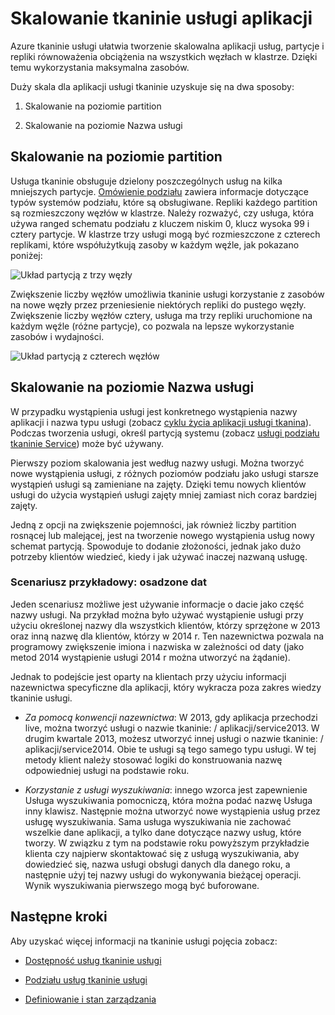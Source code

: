 <properties
   pageTitle="Skalowalność usług tkaninie usługi | Microsoft Azure"
   description="Zawiera opis sposobu skalowania usług tkaninie usługi"
   services="service-fabric"
   documentationCenter=".net"
   authors="appi101"
   manager="timlt"
   editor=""/>

<tags
   ms.service="service-fabric"
   ms.devlang="dotnet"
   ms.topic="article"
   ms.tgt_pltfrm="NA"
   ms.workload="NA"
   ms.date="08/10/2016"
   ms.author="aprameyr"/>

# <a name="scaling-service-fabric-applications"></a>Skalowanie tkaninie usługi aplikacji
Azure tkaninie usługi ułatwia tworzenie skalowalna aplikacji usług, partycje i repliki równoważenia obciążenia na wszystkich węzłach w klastrze. Dzięki temu wykorzystania maksymalna zasobów.

Duży skala dla aplikacji usługi tkaninie uzyskuje się na dwa sposoby:

1. Skalowanie na poziomie partition

2. Skalowanie na poziomie Nazwa usługi

## <a name="scaling-at-the-partition-level"></a>Skalowanie na poziomie partition
Usługa tkaninie obsługuje dzielony poszczególnych usług na kilka mniejszych partycje. [Omówienie podziału](service-fabric-concepts-partitioning.md) zawiera informacje dotyczące typów systemów podziału, które są obsługiwane. Repliki każdego partition są rozmieszczony węzłów w klastrze. Należy rozważyć, czy usługa, która używa ranged schematu podziału z kluczem niskim 0, klucz wysoka 99 i cztery partycje. W klastrze trzy usługi mogą być rozmieszczone z czterech replikami, które współużytkują zasoby w każdym węźle, jak pokazano poniżej:

![Układ partycją z trzy węzły](./media/service-fabric-concepts-scalability/layout-three-nodes.png)

Zwiększenie liczby węzłów umożliwia tkaninie usługi korzystanie z zasobów na nowe węzły przez przeniesienie niektórych repliki do pustego węzły. Zwiększenie liczby węzłów cztery, usługa ma trzy repliki uruchomione na każdym węźle (różne partycje), co pozwala na lepsze wykorzystanie zasobów i wydajności.

![Układ partycją z czterech węzłów](./media/service-fabric-concepts-scalability/layout-four-nodes.png)

## <a name="scaling-at-the-service-name-level"></a>Skalowanie na poziomie Nazwa usługi
W przypadku wystąpienia usługi jest konkretnego wystąpienia nazwy aplikacji i nazwa typu usługi (zobacz [cyklu życia aplikacji usługi tkanina](service-fabric-application-lifecycle.md)). Podczas tworzenia usługi, określ partycją systemu (zobacz [usługi podziału tkaninie Service](service-fabric-concepts-partitioning.md)) może być używany.

Pierwszy poziom skalowania jest według nazwy usługi. Można tworzyć nowe wystąpienia usługi, z różnych poziomów podziału jako usługi starsze wystąpień usługi są zamieniane na zajęty. Dzięki temu nowych klientów usługi do użycia wystąpień usługi zajęty mniej zamiast nich coraz bardziej zajęty.

Jedną z opcji na zwiększenie pojemności, jak również liczby partition rosnącej lub malejącej, jest na tworzenie nowego wystąpienia usług nowy schemat partycją. Spowoduje to dodanie złożoności, jednak jako dużo potrzeby klientów wiedzieć, kiedy i jak używać inaczej nazwaną usługę.

### <a name="example-scenario-embedded-dates"></a>Scenariusz przykładowy: osadzone dat
Jeden scenariusz możliwe jest używanie informacje o dacie jako część nazwy usługi. Na przykład można było używać wystąpienie usługi przy użyciu określonej nazwy dla wszystkich klientów, którzy sprzężone w 2013 oraz inną nazwę dla klientów, którzy w 2014 r. Ten nazewnictwa pozwala na programowy zwiększenie imiona i nazwiska w zależności od daty (jako metod 2014 wystąpienie usługi 2014 r można utworzyć na żądanie).

Jednak to podejście jest oparty na klientach przy użyciu informacji nazewnictwa specyficzne dla aplikacji, który wykracza poza zakres wiedzy tkaninie usługi.

- *Za pomocą konwencji nazewnictwa*: W 2013, gdy aplikacja przechodzi live, można tworzyć usługi o nazwie tkaninie: / aplikacji/service2013. W drugim kwartale 2013, możesz utworzyć innej usługi o nazwie tkaninie: / aplikacji/service2014. Obie te usługi są tego samego typu usługi. W tej metody klient należy stosować logiki do konstruowania nazwę odpowiedniej usługi na podstawie roku.

- *Korzystanie z usługi wyszukiwania*: innego wzorca jest zapewnienie Usługa wyszukiwania pomocniczą, która można podać nazwę Usługa inny klawisz. Następnie można utworzyć nowe wystąpienia usług przez usługę wyszukiwania. Sama usługa wyszukiwania nie zachować wszelkie dane aplikacji, a tylko dane dotyczące nazwy usług, które tworzy. W związku z tym na podstawie roku powyższym przykładzie klienta czy najpierw skontaktować się z usługą wyszukiwania, aby dowiedzieć się, nazwa usługi obsługi danych dla danego roku, a następnie użyj tej nazwy usługi do wykonywania bieżącej operacji. Wynik wyszukiwania pierwszego mogą być buforowane.

## <a name="next-steps"></a>Następne kroki

Aby uzyskać więcej informacji na tkaninie usługi pojęcia zobacz:

- [Dostępność usług tkaninie usługi](service-fabric-availability-services.md)

- [Podziału usług tkaninie usługi](service-fabric-concepts-partitioning.md)

- [Definiowanie i stan zarządzania](service-fabric-concepts-state.md)
